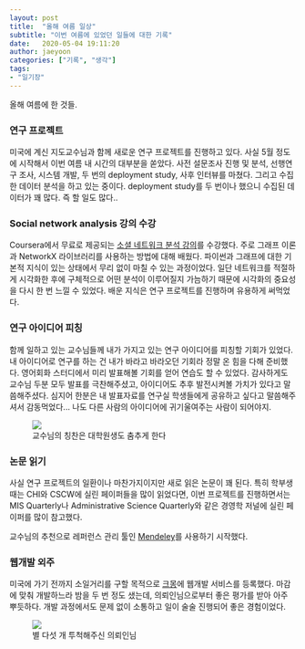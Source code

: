 ```yaml
---
layout: post
title:  "올해 여름 일상"
subtitle: "이번 여름에 있었던 일들에 대한 기록"
date:   2020-05-04 19:11:20
author: jaeyoon
categories: ["기록", "생각"]
tags:
- "일기장"
---
```




올해 여름에 한 것들.

### 연구 프로젝트

미국에 계신 지도교수님과 함께 새로운 연구 프로젝트를 진행하고 있다. 사실 5월 정도에 시작해서 이번 여름 내 시간의 대부분을 쏟았다. 사전 설문조사 진행 및 분석, 선행연구 조사, 시스템 개발, 두 번의 deployment study, 사후 인터뷰를 마쳤다. 그리고 수집한 데이터 분석을 하고 있는 중이다. deployment study를 두 번이나 했으니 수집된 데이터가 꽤 많다. 즉 할 일도 많다..

### Social network analysis 강의 수강

Coursera에서 무료로 제공되는 [소셜 네트워크 분석 강의](https://www.coursera.org/learn/python-social-network-analysis)를 수강했다. 주로 그래프 이론과 NetworkX 라이브러리를 사용하는 방법에 대해 배웠다. 파이썬과 그래프에 대한 기본적 지식이 있는 상태에서 무리 없이 마칠 수 있는 과정이었다. 일단 네트워크를 적절하게 시각화한 후에 구체적으로 어떤 분석이 이루어질지 가늠하기 때문에 시각화의 중요성을 다시 한 번 느낄 수 있었다. 배운 지식은 연구 프로젝트를 진행하며 유용하게 써먹었다.

### 연구 아이디어 피칭

함께 일하고 있는 교수님들께 내가 가지고 있는 연구 아이디어를 피칭할 기회가 있었다. 내 아이디어로 연구를 하는 건 내가 바라고 바라오던 기회라 정말 온 힘을 다해 준비했다. 영어회화 스터디에서 미리 발표해볼 기회를 얻어 연습도 할 수 있었다. 감사하게도 교수님 두분 모두 발표를 극찬해주셨고, 아이디어도 추후 발전시켜볼 가치가 있다고 말씀해주셨다. 심지어 한분은 내 발표자료를 연구실 학생들에게 공유하고 싶다고 말씀해주셔서 감동먹었다... 나도 다른 사람의 아이디어에 귀기울여주는 사람이 되어야지.

<figure><img data-action="zoom" src="{{ '/assets/img/200901/email.jpg' | relative_url }}"><figcaption> 교수님의 칭찬은 대학원생도 춤추게 한다 </figcaption></figure>

### 논문 읽기

사실 연구 프로젝트의 일환이나 마찬가지이지만 새로 읽은 논문이 꽤 된다. 특히 학부생 때는 CHI와 CSCW에 실린 페이퍼들을 많이 읽었다면, 이번 프로젝트를 진행하면서는 MIS Quarterly나 Administrative Science Quarterly와 같은 경영학 저널에 실린 페이퍼를 많이 참고했다.

교수님의 추천으로 레퍼런스 관리 툴인 [Mendeley](https://www.mendeley.com/?interaction_required=true)를 사용하기 시작했다.

### 웹개발 외주

미국에 가기 전까지 소일거리를 구할 목적으로 [크몽](https://kmong.com)에 웹개발 서비스를 등록했다. 마감에 맞춰 개발하느라 밤을 두 번 정도 샜는데, 의뢰인님으로부터 좋은 평가를 받아 아주 뿌듯하다. 개발 과정에서도 문제 없이 소통하고 일이 술술 진행되어 좋은 경험이었다.

<figure><img data-action="zoom" src="{{ '/assets/img/200901/stars.png' | relative_url }}"><figcaption> 별 다섯 개 투척해주신 의뢰인님 </figcaption></figure>